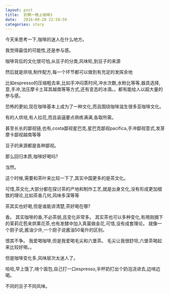 ```yaml
---
layout: post
title:  折腾一晚上咖啡3
date:   2016-09-20 22:59:59
categories: story
---
```


今天来思考一下,咖啡的迷人在什么地方。

我觉得最佳的可能性,还是参与感。

咖啡背后的文化很可怕,从豆子的分类,风味轮,到豆子的来源

然后就是烘培,制作配方,每一个环节都可以做到有充足的发挥余地

比如espresso的压缩粗去率,比如手冲闷蒸时间,冲水次数,水粉比等等,器具选择,意,手冲,法压摩卡土耳其越南等等方式,还有变态的冰滴。。都有能给人以超大量的参与感。

恐怖的更如,现在咖啡基本上成为了一种文化,而且围绕咖啡滋生很多亚咖啡文化。

有的人烘培,有人拉花,而且装逼要点熟练满满,各取所需。

甚至长长的鄙视链,也有,costa鄙视星巴克,星巴克鄙视pacifica,手冲鄙视意式,发芽摩卡鄙视越南等等

豆子的来源都是各种鄙视。

那么回归本质,咖啡好喝吗?

当然。

这个时候,需要和茶叶来比较一下了,其实中国更多的是茶文化。

可惜,茶文化,大部分都在探讨茶的产地和制作工艺,就是出身文化,没有形成更加细致的理论,比如茶香几何,风味多深等等

茶其实也好喝,但是谁能讲清楚,茶好喝在哪?

香。
其实咖啡的香,不必茶弱,且变化非常多。
其实茶也可以多种变化,有用刚摘下的茉莉花苞来烘熏花茶,也有发酵中加入真菌做金花,可惜,没有成套理论。
就像一个厨子说,酱油少许,一个厨子说酱油50毫升的区别。

恨其不争。
我爱喝咖啡,但是我爱喝毛尖和六堡茶。
毛尖让我很舒坦,六堡茶喝起来比较好喝。。

但是咖啡变化多,风味层次太迷人了。

哈哈,早上饿了,啃个面包,自己打一口espresso,半杯奶打出个奶泡浇进去,边啃边喝。

不同的豆子不同风味。



















